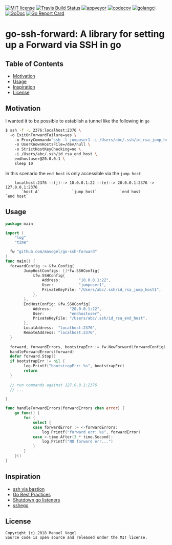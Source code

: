 [![MIT license](http://img.shields.io/badge/license-MIT-brightgreen.svg)](http://opensource.org/licenses/MIT)
[![Travis Build Status](https://travis-ci.org/mavogel/go-ssh-forward.svg?branch=master)](https://travis-ci.org/mavogel/go-ssh-forward)
[![appveyor](https://ci.appveyor.com/api/projects/status/github/mavogel/go-ssh-forward?svg=true)](https://ci.appveyor.com/api/projects/status/github/mavogel/go-ssh-forward)
[![codecov](https://codecov.io/gh/mavogel/go-ssh-forward/branch/master/graph/badge.svg)](https://codecov.io/gh/mavogel/go-ssh-forward)
[![golangci](https://golangci.com/badges/github.com/mavogel/go-ssh-forward.svg)](https://golangci.com/r/github.com/mavogel/go-ssh-forward)
[![GoDoc](https://godoc.org/github.com/mavogel/go-ssh-forward?status.svg)](http://godoc.org/github.com/mavogel/go-ssh-forward)
[![Go Report Card](https://goreportcard.com/badge/github.com/mavogel/go-ssh-forward)](https://goreportcard.com/report/github.com/mavogel/go-ssh-forward)

# go-ssh-forward: A library for setting up a Forward via SSH in go
## Table of Contents
- [Motivation](#motivation)
- [Usage](#usage)
- [Inspiration](#inspiration)
- [License](#license)

## <a name="motivation"></a>Motivation
I wanted it to be possible to establish a tunnel like the following in `go`
```sh
$ ssh -f -L 2376:localhost:2376 \ 
  -o ExitOnForwardFailure=yes \ 
	-o ProxyCommand="ssh -l jumpuser1 -i /Users/abc/.ssh/id_rsa_jump_host1 10.0.0.1 -W %h:%p" \ 
	-o UserKnownHostsFile=/dev/null \ 
	-o StrictHostKeyChecking=no \ 
	-i /Users/abc/.ssh/id_rsa_end_host \ 
	endhostuser@20.0.0.1 \
	sleep 10
```

In this scenario the `end host` is only accessible via the `jump host`
```
    localhost:2376 --(j)--> 10.0.0.1:22 --(e)--> 20.0.0.1:2376 -> 127.0.0.1:2376
       `host A`              `jump host`          `end host          `end host`          
```

## <a name="usage"></a>Usage
```go
package main

import (
	"log"
	"time"

  fw "github.com/mavogel/go-ssh-forward"
)
func main() {
  forwardConfig := &fw.Config{
		JumpHostConfigs: []*fw.SSHConfig{
			&fw.SSHConfig{
				Address:        "10.0.0.1:22",
				User:           "jumpuser1",
				PrivateKeyFile: "/Users/abc/.ssh/id_rsa_jump_host1",
			},
		},
		EndHostConfig: &fw.SSHConfig{
			Address:        "20.0.0.1:22",
			User:           "endhostuser",
			PrivateKeyFile: "/Users/abc/.ssh/id_rsa_end_host",
		},
		LocalAddress:  "localhost:2376",
		RemoteAddress: "localhost:2376",
  }
 
  forward, forwardErrors, bootstrapErr := fw.NewForward(forwardConfig)
  handleForwardErrors(forward)
  defer forward.Stop()
  if bootstrapErr != nil {
		log.Printf("bootstrapErr: %s", bootstrapErr)
		return
  }
  
  // run commands against 127.0.0.1:2376
  // ...

}

func handleForwardErrors(forwardErrors chan error) {
	go func() {
		for {
			select {
			case forwardError := <-forwardErrors:
				log.Printf("forward err: %s", forwardError)
			case <-time.After(3 * time.Second):
				log.Printf("NO forward err...")
			}
		}
	}()
}
```

## <a name="inspiration"></a>Inspiration
- [ssh via bastion](https://stackoverflow.com/questions/35906991/go-x-crypto-ssh-how-to-establish-ssh-connection-to-private-instance-over-a-ba)
- [Go Best Practices](https://talks.golang.org/2013/bestpractices.slide#29) 
- [Shutdown go listeners](http://zhen.org/blog/graceful-shutdown-of-go-net-dot-listeners/)
- [sshego](https://github.com/glycerine/sshego)

## <a name="license"></a>License
    Copyright (c) 2018 Manuel Vogel
    Source code is open source and released under the MIT license.
